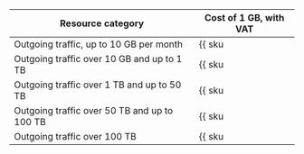 Resource category | Cost of 1 GB, with VAT
--- | ---
Outgoing traffic, up to 10 GB per month | {{ sku|ILS|storage.api.network.inet.egress|string }}
Outgoing traffic over 10 GB and up to 1 TB | {{ sku|ILS|storage.api.network.inet.egress|pricingRate.10|string }}
Outgoing traffic over 1 TB and up to 50 TB | {{ sku|ILS|storage.api.network.inet.egress|pricingRate.1024|string }}
Outgoing traffic over 50 TB and up to 100 TB | {{ sku|ILS|storage.api.network.inet.egress|pricingRate.51200|string }}
Outgoing traffic over 100 TB | {{ sku|ILS|storage.api.network.inet.egress|pricingRate.102400|string }}